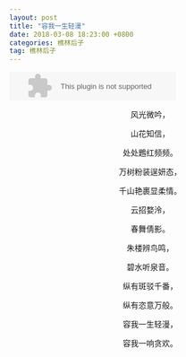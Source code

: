 ```yaml
---
layout: post
title: "容我一生轻漫"
date: 2018-03-08 18:23:00 +0800
categories: 樵林后子
tag: 樵林后子
---
```

<embed src="//music.163.com/style/swf/widget.swf?sid=296964&type=2&auto=1&width=278&height=32" width="298" height="52"  allowNetworking="all">



<p align="center">风光微吟，</p>
<p align="center">山花知信，</p>
<p align="center">处处鶗红频频。</p>
<p align="center">万树粉装逞妍态，</p>
<p align="center">千山艳裹显柔情。</p>
<p align="center">云招婺泠，</p>
<p align="center">春舞倩影。</p>
<p align="center">朱楼辨鸟鸣，</p>
<p align="center">碧水听泉音。</p>
<p align="center">纵有斑驳千番，</p>
<p align="center">纵有恣意万般。</p>
<p align="center">容我一生轻漫，</p>
<p align="center">容我一响贪欢。</p>
